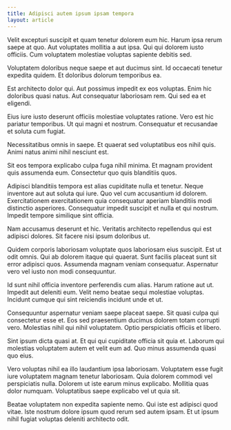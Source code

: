 ```yaml
---
title: Adipisci autem ipsum ipsam tempora
layout: article
---
```

Velit excepturi suscipit et quam tenetur dolorem eum hic. Harum ipsa rerum saepe at quo. Aut voluptates mollitia a aut ipsa. Qui qui dolorem iusto officiis. Cum voluptatem molestiae voluptas sapiente debitis sed.

Voluptatem doloribus neque saepe et aut ducimus sint. Id occaecati tenetur expedita quidem. Et doloribus dolorum temporibus ea.

Est architecto dolor qui. Aut possimus impedit ex eos voluptas. Enim hic doloribus quasi natus. Aut consequatur laboriosam rem. Qui sed ea et eligendi.

Eius iure iusto deserunt officiis molestiae voluptates ratione. Vero est hic pariatur temporibus. Ut qui magni et nostrum. Consequatur et recusandae et soluta cum fugiat.

Necessitatibus omnis in saepe. Et quaerat sed voluptatibus eos nihil quis. Animi natus animi nihil nesciunt est.

Sit eos tempora explicabo culpa fuga nihil minima. Et magnam provident quis assumenda eum. Consectetur quo quis blanditiis quos.

Adipisci blanditiis tempora est alias cupiditate nulla et tenetur. Neque inventore aut aut soluta qui iure. Quo vel cum accusantium id dolorem. Exercitationem exercitationem quia consequatur aperiam blanditiis modi distinctio asperiores. Consequatur impedit suscipit et nulla et qui nostrum. Impedit tempore similique sint officia.

Nam accusamus deserunt et hic. Veritatis architecto repellendus qui est adipisci dolores. Sit facere nisi ipsum doloribus ut.

Quidem corporis laboriosam voluptate quos laboriosam eius suscipit. Est ut odit omnis. Qui ab dolorem itaque qui quaerat. Sunt facilis placeat sunt sit error adipisci quos. Assumenda magnam veniam consequatur. Aspernatur vero vel iusto non modi consequuntur.

Id sunt nihil officia inventore perferendis cum alias. Harum ratione aut ut. Impedit aut deleniti eum. Velit nemo beatae sequi molestiae voluptas. Incidunt cumque qui sint reiciendis incidunt unde et ut.

Consequuntur aspernatur veniam saepe placeat saepe. Sit quasi culpa qui consectetur esse et. Eos sed praesentium ducimus dolorem totam corrupti vero. Molestias nihil qui nihil voluptatem. Optio perspiciatis officiis et libero.

Sint ipsum dicta quasi at. Et qui qui cupiditate officia sit quia et. Laborum qui molestias voluptatem autem et velit eum ad. Quo minus assumenda quasi quo eius.

Vero voluptas nihil ea illo laudantium ipsa laboriosam. Voluptatem esse fugit iure voluptatem magnam tenetur laboriosam. Quia dolorem commodi vel perspiciatis nulla. Dolorem ut iste earum minus explicabo. Mollitia quas dolor numquam. Voluptatibus saepe explicabo vel ut quia sit.

Beatae voluptatem non expedita sapiente nemo. Qui iste est adipisci quod vitae. Iste nostrum dolore ipsum quod rerum sed autem ipsam. Et ut ipsum nihil fugiat voluptas deleniti architecto odit.
